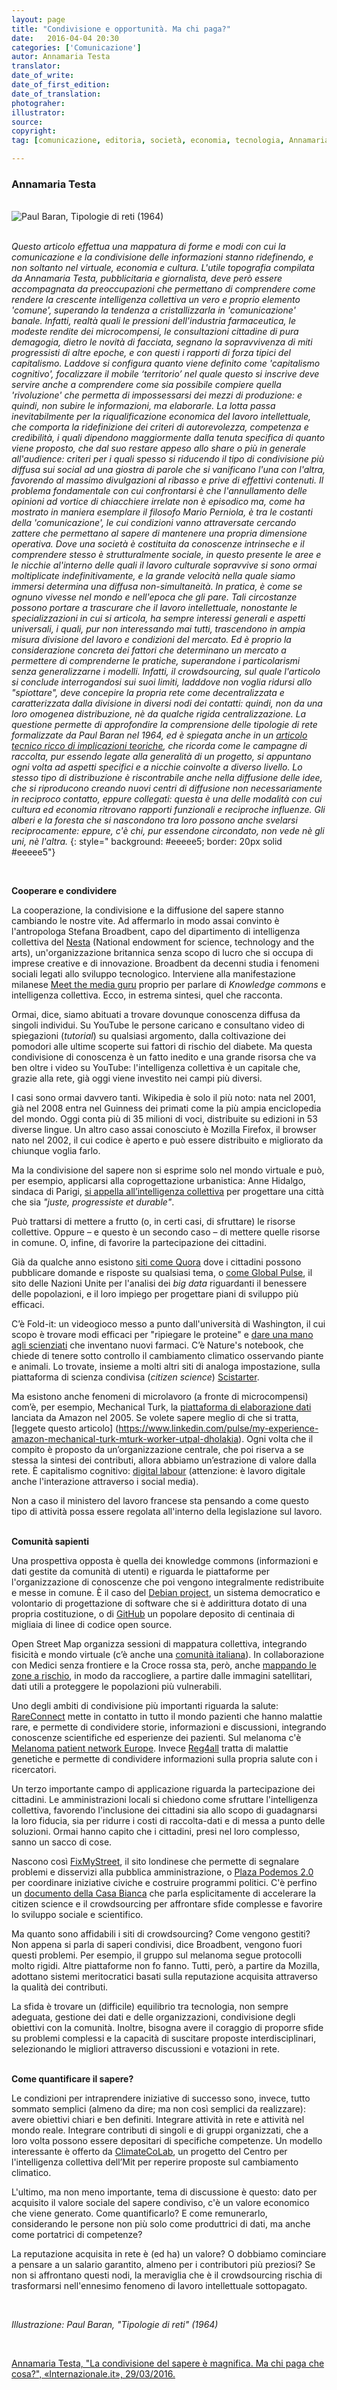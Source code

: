```yaml
---
layout: page
title: "Condivisione e opportunità. Ma chi paga?"
date:   2016-04-04 20:30
categories: ['Comunicazione'] 
autor: Annamaria Testa
translator:
date_of_write:
date_of_first_edition:
date_of_translation:
photograher:
illustrator:
source:
copyright: 
tag: [comunicazione, editoria, società, economia, tecnologia, Annamaria Testa, Mario Perniola, Paul Baran, Stefania Broadbent, Anne Hidalgo, Mechanical Turk, Open Street Map, ClimateCoLab, citizen science, digital labour, crowdsourcing]

---
```


### Annamaria Testa


<br>
<div class="span12">
<img class="img-responsive" src="https://farm2.staticflickr.com/1683/26326563935_130a3f59bd.jpg" alt="Paul Baran, Tipologie di reti (1964)"   class="img-responsive" class="img-rounded"  >
</div>

<br>


*Questo articolo effettua una mappatura di forme e modi con cui la comunicazione e la condivisione delle informazioni stanno ridefinendo, e non soltanto nel virtuale, economia e cultura. L'utile topografia compilata da Annamaria Testa, pubblicitaria e giornalista, deve però essere accompagnata da preoccupazioni che permettano di comprendere come rendere la crescente intelligenza collettiva un vero e proprio elemento 'comune', superando la tendenza a cristallizzarla in 'comunicazione' banale. Infatti, realtà quali le pressioni dell'industria farmaceutica, le modeste rendite dei microcompensi, le consultazioni cittadine di pura demagogia, dietro le novità di facciata, segnano la sopravvivenza di miti progressisti di altre epoche, e con questi i rapporti di forza tipici del capitalismo. Laddove si configura quanto viene definito come 'capitalismo cognitivo', focalizzare il mobile ‘territorio’ nel quale questo si inscrive deve servire anche a comprendere come sia possibile compiere quella 'rivoluzione' che permetta di impossessarsi dei mezzi di produzione: e quindi, non subire le informazioni, ma elaborarle. La lotta passa inevitabilmente per la riqualificazione economica del lavoro intellettuale, che comporta la ridefinizione dei criteri di autorevolezza, competenza e credibilit&agrave;, i quali dipendono maggiormente dalla tenuta specifica di quanto viene proposto, che dal suo restare appeso allo share o pi&ugrave; in generale all'audience: criteri per i quali spesso si riducendo il tipo di condivisione più diffusa sui social ad una giostra di parole che si vanificano l'una con l'altra, favorendo al massimo divulgazioni al ribasso e prive di effettivi contenuti. Il problema fondamentale con cui confrontarsi &egrave; che l'annullamento delle opinioni ad vortice di chiacchiere irrelate non &egrave; episodico ma, come ha mostrato in maniera esemplare il filosofo Mario Perniola, &egrave; tra le costanti della 'comunicazione', le cui condizioni vanno attraversate cercando zattere che permettano al sapere di mantenere una propria dimensione operativa. Dove una società &egrave; costituita da conoscenze intrinseche e il comprendere stesso &egrave; strutturalmente sociale, in questo presente le aree e le nicchie al'interno delle quali il lavoro culturale sopravvive si sono ormai moltiplicate indefinitivamente, e la grande velocit&agrave; nella quale siamo immersi determina una diffusa non-simultaneit&agrave;. In pratica, &egrave; come se ognuno vivesse nel mondo e nell'epoca che gli pare. Tali circostanze possono portare a trascurare che il lavoro intellettuale, nonostante le specializzazioni in cui si articola, ha sempre interessi generali e aspetti universali, i quali, pur non interessando mai tutti, trascendono in ampia misura divisione del lavoro e condizioni del mercato. Ed è proprio la considerazione concreta dei fattori che determinano un mercato a permettere di comprenderne le pratiche, superandone i particolarismi senza generalizzarne i modelli. Infatti, il crowdsourcing, sul quale l'articolo si conclude interrogandosi sui suoi limiti, ladddove non voglia ridursi allo &quot;spiottare&quot;, deve concepire la propria rete come decentralizzata e caratterizzata dalla divisione in diversi nodi dei contatti: quindi, non da una loro omogenea distribuzione, nè da qualche rigida centralizzazione. La questione permette di approfondire la comprensione delle tipologie di rete formalizzate da Paul Baran nel 1964, ed è spiegata anche in un [articolo tecnico ricco di implicazioni teoriche](http://www.secondowelfare.it/terzo-settore/impresa-sociale/personal-fundraising-e-crowdfunding-di-retedeldono.html), che ricorda come le campagne di raccolta, pur essendo legate alla generalit&agrave; di un progetto, si appuntano ogni volta ad aspetti specifici e a nicchie coinvolte a diverso livello. Lo stesso tipo di distribuzione è riscontrabile anche nella diffusione delle idee, che si riproducono creando nuovi centri di diffusione non necessariamente in reciproco contatto, eppure collegati: questa è una delle modalità con cui cultura ed economia ritrovano rapporti funzionali e reciproche influenze. Gli alberi e la foresta che si nascondono tra loro possono anche svelarsi reciprocamente: eppure, c'è chi, pur essendone circondato, non vede nè gli uni, nè l'altra.*
{: style=" background:  #eeeee5; border: 20px solid #eeeee5"}
<br>

<br>

<strong>Cooperare e condividere</strong>

La cooperazione, la condivisione e la diffusione del sapere stanno cambiando le nostre vite. Ad affermarlo in modo assai convinto &egrave; l'antropologa Stefana Broadbent, capo del dipartimento di intelligenza collettiva del [Nesta](http://www.nesta.org.uk) (National endowment for science, technology and the arts), un'organizzazione britannica senza scopo di lucro che si occupa di imprese creative e di innovazione. Broadbent da decenni studia i fenomeni sociali legati allo sviluppo tecnologico. Interviene alla manifestazione milanese [Meet the media guru](http://www.meetthemediaguru.org) proprio per parlare di _Knowledge commons_ e intelligenza collettiva. Ecco, in estrema sintesi, quel che racconta.
<br>

Ormai, dice, siamo abituati a trovare dovunque conoscenza diffusa da singoli individui. Su YouTube le persone caricano e consultano video di spiegazioni (_tutorial_) su qualsiasi argomento, dalla coltivazione dei pomodori alle ultime scoperte sui fattori di rischio del diabete. Ma questa condivisione di conoscenza &egrave; un fatto inedito e una grande risorsa che va ben oltre i video su YouTube: l'intelligenza collettiva &egrave; un capitale che, grazie alla rete, gi&agrave; oggi viene investito nei campi pi&ugrave; diversi.
<br>

I casi sono ormai davvero tanti. Wikipedia &egrave; solo il pi&ugrave; noto: nata nel 2001, gi&agrave; nel 2008 entra nel Guinness dei primati come la pi&ugrave; ampia enciclopedia del mondo. Oggi conta pi&ugrave; di 35 milioni di voci, distribuite su edizioni in 53 diverse lingue. Un altro caso assai conosciuto &egrave; Mozilla Firefox, il browser nato nel 2002, il cui codice &egrave; aperto e pu&ograve; essere distribuito e migliorato da chiunque voglia farlo.

Ma la condivisione del sapere non si esprime solo nel mondo virtuale e può, per esempio, applicarsi alla coprogettazione urbanistica: Anne Hidalgo, sindaca di Parigi, [si appella all’intelligenza collettiva](https://idee.paris.fr/co-construisons-paris) per progettare una città che sia _"juste, progressiste et durable"_.

Pu&ograve; trattarsi di mettere a frutto (o, in certi casi, di sfruttare) le risorse collettive. Oppure &ndash; e questo &egrave; un secondo caso &ndash; di mettere quelle risorse in comune. O, infine, di favorire la partecipazione dei cittadini.

Gi&agrave; da qualche anno esistono [siti come Quora](https://www.quora.com) dove i cittadini possono pubblicare domande e risposte su qualsiasi tema, o [come Global Pulse](http://www.unglobalpulse.org), il sito delle Nazioni Unite per l'analisi dei _big data_ riguardanti il benessere delle popolazioni, e il loro impiego per progettare piani di sviluppo pi&ugrave; efficaci.

C&rsquo;&egrave; Fold-it: un videogioco messo a punto dall'universit&agrave; di Washington, il cui scopo &egrave; trovare modi efficaci per &quot;ripiegare le proteine&quot; e [dare una mano agli scienziati](http://www.scientificamerican.com/article/foldit-gamers-solve-riddle) che inventano nuovi farmaci. C&rsquo;&egrave; Nature's notebook, che chiede di tenere sotto controllo il cambiamento climatico osservando piante e animali. Lo trovate, insieme a molti altri siti di analoga impostazione, sulla piattaforma di scienza condivisa (_citizen science_) [Scistarter](http://scistarter.com/finder).

Ma esistono anche fenomeni di microlavoro (a fronte di microcompensi) com&rsquo;&egrave;, per esempio, Mechanical Turk, la [piattaforma di elaborazione dati](http://mechanicalturk.typepad.com/blog/2015/05/bringing-future-innovation-to-mechanical-turk.html) lanciata da Amazon nel 2005. Se volete sapere meglio di che si tratta, [leggete questo articolo] (https://www.linkedin.com/pulse/my-experience-amazon-mechanical-turk-mturk-worker-utpal-dholakia). Ogni volta che il compito &egrave; proposto da un&rsquo;organizzazione centrale, che poi riserva a se stessa la sintesi dei contributi, allora abbiamo un&rsquo;estrazione di valore dalla rete. &Egrave; capitalismo cognitivo: [digital labour](https://en.wikipedia.org/wiki/Digital_labor) (attenzione: &egrave; lavoro digitale anche l'interazione attraverso i social media).

Non a caso il ministero del lavoro francese sta pensando a come questo tipo di attivit&agrave; possa essere regolata all'interno della legislazione sul lavoro.

<br>
<strong>Comunità sapienti</strong>

Una prospettiva opposta &egrave; quella dei knowledge commons (informazioni e dati gestite da comunit&agrave; di utenti) e riguarda le piattaforme per l'organizzazione di conoscenze che poi vengono integralmente redistribuite e messe in comune. &Egrave; il caso del [Debian project](https://it.wikipedia.org/wiki/Debian), un sistema democratico e volontario di progettazione di software che si &egrave; addirittura dotato di una propria costituzione, o di [GitHub](https://github.com) un popolare deposito di centinaia di migliaia di linee di codice open source.

Open Street Map organizza sessioni di mappatura collettiva, integrando fisicit&agrave; e mondo virtuale (c&rsquo;&egrave; anche una [comunit&agrave; italiana](https://openstreetmap.it/)). In collaborazione con Medici senza frontiere e la Croce rossa sta, per&ograve;, anche [mappando le zone a rischio](http://www.msf.org.uk/missing-maps-project), in modo da raccogliere, a partire dalle immagini satellitari, dati utili a proteggere le popolazioni pi&ugrave; vulnerabili.

Uno degli ambiti di condivisione pi&ugrave; importanti riguarda la salute: [RareConnect](https://www.rareconnect.org/it) mette in contatto in tutto il mondo pazienti che hanno malattie rare, e permette di condividere storie, informazioni e discussioni, integrando conoscenze scientifiche ed esperienze dei pazienti. Sul melanoma c'&egrave; [Melanoma patient network Europe](http://www.melanomapatientnetworkeu.org/). Invece [Reg4all](https://www.reg4all.org/) tratta di malattie genetiche e permette di condividere informazioni sulla propria salute con i ricercatori.

Un terzo importante campo di applicazione riguarda la partecipazione dei cittadini. Le amministrazioni locali si chiedono come sfruttare l'intelligenza collettiva, favorendo l'inclusione dei cittadini sia allo scopo di guadagnarsi la loro fiducia, sia per ridurre i costi di raccolta-dati e di messa a punto delle soluzioni. Ormai hanno capito che i cittadini, presi nel loro complesso, sanno un sacco di cose.

Nascono cos&igrave; [FixMyStreet](https://www.fixmystreet.com/), il sito londinese che permette di segnalare problemi e disservizi alla pubblica amministrazione, o [Plaza Podemos 2.0](https://plaza.podemos.info/) per coordinare iniziative civiche e costruire programmi politici. C'&egrave; perfino un [documento della Casa Bianca](https://www.whitehouse.gov/blog/2015/09/30/accelerating-use-citizen-science-and-crowdsourcing-address-societal-and-scientific) che parla esplicitamente di accelerare la citizen science e il crowdsourcing per affrontare sfide complesse e favorire lo sviluppo sociale e scientifico.

Ma quanto sono affidabili i siti di crowdsourcing? Come vengono gestiti? Non appena si parla di saperi condivisi, dice Broadbent, vengono fuori questi problemi. Per esempio, il gruppo sul melanoma segue protocolli molto rigidi. Altre piattaforme non fo fanno. Tutti, per&ograve;, a partire da Mozilla, adottano sistemi meritocratici basati sulla reputazione acquisita attraverso la qualit&agrave; dei contributi.

La sfida &egrave; trovare un (difficile) equilibrio tra tecnologia, non sempre adeguata, gestione dei dati e delle organizzazioni, condivisione degli obiettivi con la comunit&agrave;. Inoltre, bisogna avere il coraggio di proporre sfide su problemi complessi e la capacit&agrave; di suscitare proposte interdisciplinari, selezionando le migliori attraverso discussioni e votazioni in rete.

<br>
<strong>Come quantificare il sapere?</strong>

Le condizioni per intraprendere iniziative di successo sono, invece, tutto sommato semplici (almeno da dire; ma non cos&igrave; semplici da realizzare): avere obiettivi chiari e ben definiti. Integrare attivit&agrave; in rete e attivit&agrave; nel mondo reale. Integrare contributi di singoli e di gruppi organizzati, che a loro volta possono essere depositari di specifiche competenze. Un modello interessante &egrave; offerto da [ClimateCoLab](http://climatecolab.org/), un progetto del Centro per l'intelligenza collettiva dell&rsquo;Mit per reperire proposte sul cambiamento climatico.

L'ultimo, ma non meno importante, tema di discussione &egrave; questo: dato per acquisito il valore sociale del sapere condiviso, c'&egrave; un valore economico che viene generato. Come quantificarlo? E come remunerarlo, considerando le persone non pi&ugrave; solo come produttrici di dati, ma anche come portatrici di competenze?

La reputazione acquisita in rete &egrave; (ed ha) un valore? O dobbiamo cominciare a pensare a un salario garantito, almeno per i contributori pi&ugrave; preziosi? Se non si affrontano questi nodi, la meraviglia che &egrave; il crowdsourcing rischia di trasformarsi nell'ennesimo fenomeno di lavoro intellettuale sottopagato.

<br>

_Illustrazione: Paul Baran, "Tipologie di reti" (1964)_

<br>


[Annamaria Testa, "La condivisione del sapere è magnifica. Ma chi paga che cosa?", «Internazionale.it», 29/03/2016.](http://www.internazionale.it/opinione/annamaria-testa/2016/03/29/condivisione-sapere)


